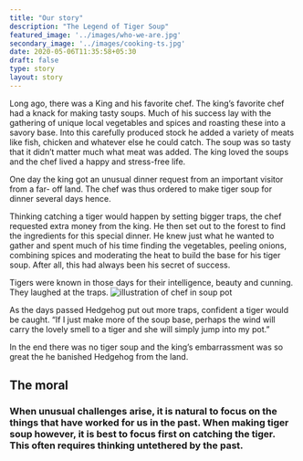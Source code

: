 ```yaml
---
title: "Our story"
description: "The Legend of Tiger Soup"
featured_image: '../images/who-we-are.jpg'
secondary_image: '../images/cooking-ts.jpg'
date: 2020-05-06T11:35:58+05:30
draft: false
type: story
layout: story
---
```


Long ago, there was a King and his favorite chef. The king’s favorite chef had a 
knack for making tasty soups. Much of his success lay with the gathering of unique local vegetables and spices and roasting these into a savory base. Into this carefully produced stock he added a variety of meats like fish, chicken and whatever else he 
could catch. The soup was so tasty that it didn’t matter much what meat was added. 
The king loved the soups and the chef lived a happy and stress-free life.

One day the king got an unusual dinner request from an important visitor from a far-
off land. The chef was thus ordered to make tiger soup for dinner several days hence. 

Thinking catching a tiger would happen by setting bigger traps, the chef requested 
extra money from the king. He then set out to the forest to find the ingredients for this special dinner. He knew just what he wanted to gather and spent much of his time 
finding the vegetables, peeling onions, combining spices and moderating the heat to 
build the base for his tiger soup. After all, this had always been his secret of success.

Tigers were known in those days for their intelligence, beauty and cunning. They laughed at the traps. ![illustration of chef in soup pot](../images/cooking-ts.jpg)

As the days passed Hedgehog put out more traps, confident a tiger would be caught. “If I just make more of the soup base, perhaps the wind will carry the lovely smell to a tiger and she will simply jump into my pot.” 

In the end there was no tiger soup and the king’s embarrassment was so great the he banished Hedgehog from the land. 

## The moral

### When unusual challenges arise, it is natural to focus on the things that have worked for us in the past. When making tiger soup however, it is best to focus first on catching the tiger. This often requires thinking untethered by the past.